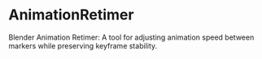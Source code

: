 # AnimationRetimer
Blender Animation Retimer: A tool for adjusting animation speed between markers while preserving keyframe stability.
